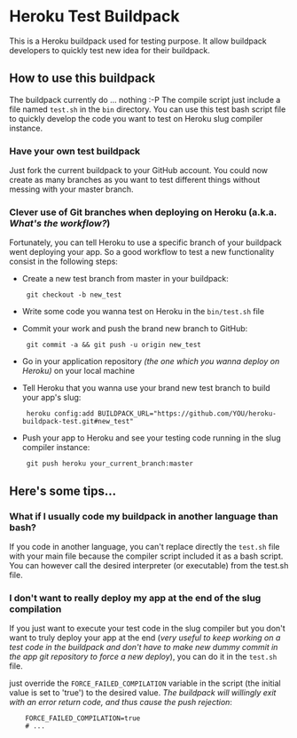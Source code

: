 # Heroku Test Buildpack

This is a Heroku buildpack used for testing purpose.
It allow buildpack developers to quickly test  new idea for their buildpack.

## How to use this buildpack

The buildpack currently do ... nothing :-P
The compile script just include a file named `test.sh` in the `bin` directory.
You can use this test bash script file to quickly develop the code you want to test on Heroku slug compiler instance.

### Have your own test buildpack
Just fork the current buildpack to your GitHub account. You could now create as many branches as you want to test different things without messing with your master branch.

### Clever use of Git branches when deploying on Heroku (a.k.a. _What's the workflow?_)
Fortunately, you can tell Heroku to use a specific branch of your buildpack went deploying your app. So a good workflow to test a new functionality  consist in the following steps:
*  Create a new test branch from master in your buildpack:

        git checkout -b new_test

*  Write some code you wanna test on Heroku in the `bin/test.sh` file
*  Commit your work and push the brand new branch to GitHub:

        git commit -a && git push -u origin new_test

*  Go in your application repository _(the one which you wanna deploy on Heroku)_ on your local machine
*  Tell Heroku that you wanna use your brand new test branch to build your app's slug:

        heroku config:add BUILDPACK_URL="https://github.com/YOU/heroku-buildpack-test.git#new_test"

*  Push your app to Heroku and see your testing code running in the slug compiler instance:

        git push heroku your_current_branch:master

## Here's some tips...

### What if I usually code my buildpack in another language than bash?

If you code in another language, you can't replace directly the `test.sh` file with your main file  because the compiler script included it as a bash script.
You can however call the desired interpreter (or executable) from the test.sh file.

### I don't want to really deploy my app at the end of the slug compilation

If you just want to execute your test code in the slug compiler but you don't want to truly deploy your app at the end (_very useful to keep working on a test code in the buildpack and don't have to make new dummy commit in the app git repository to force a new deploy_), you can do it in the `test.sh` file.

just override the `FORCE_FAILED_COMPILATION` variable in the script (the initial value is set to 'true') to the desired value. *The buildpack will willingly exit with an error return code, and thus cause the push rejection*:

        FORCE_FAILED_COMPILATION=true
        # ...
